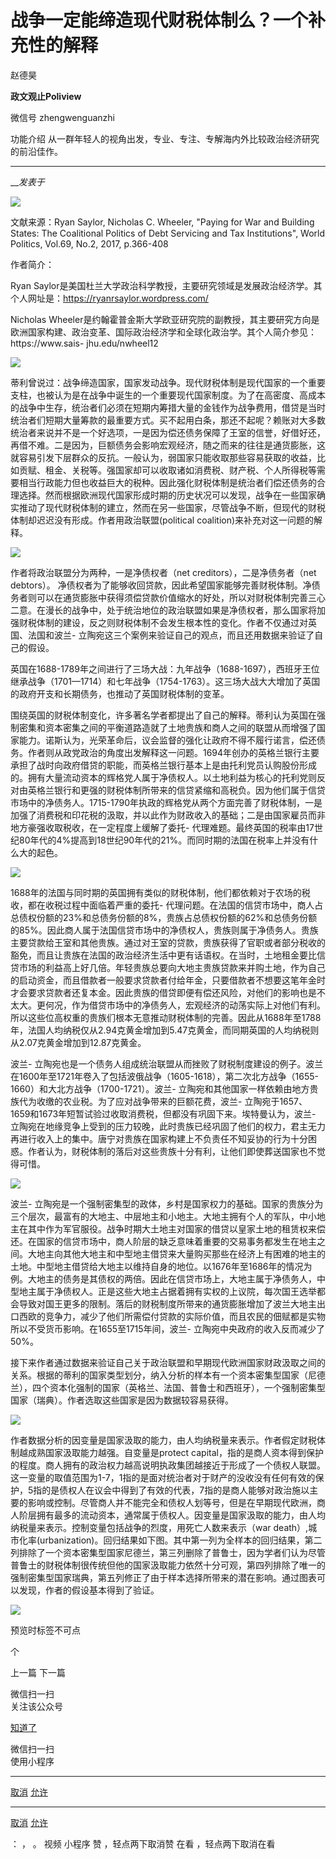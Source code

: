 

#  战争一定能缔造现代财税体制么？一个补充性的解释

赵德昊  

**政文观止Poliview** 

微信号 zhengwenguanzhi

功能介绍 从一群年轻人的视角出发，专业、专注、专解海内外比较政治经济研究的前沿佳作。

____

___发表于_


<img src='/images/672/2.gif' width='auto' />

文献来源：Ryan Saylor, Nicholas C. Wheeler, "Paying for War and Building States:
The Coalitional Politics of Debt Servicing and Tax Institutions", World
Politics, Vol.69, No.2, 2017, p.366-408

  

作者简介：

Ryan
Saylor是美国杜兰大学政治科学教授，主要研究领域是发展政治经济学。其个人网址是：https://ryanrsaylor.wordpress.com/

Nicholas
Wheeler是约翰霍普金斯大学欧亚研究院的副教授，其主要研究方向是欧洲国家构建、政治变革、国际政治经济学和全球化政治学。其个人简介参见：https://www.sais-
jhu.edu/nwheel12

<img src='/images/672/3.gif' width='auto' />

  

蒂利曾说过：战争缔造国家，国家发动战争。现代财税体制是现代国家的一个重要支柱，也被认为是在战争中诞生的一个重要现代国家制度。为了在高密度、高成本的战争中生存，统治者们必须在短期内筹措大量的金钱作为战争费用，借贷是当时统治者们短期大量筹款的最重要方式。买不起用白条，那还不起呢？赖账对大多数统治者来说并不是一个好选项，一是因为偿还债务保障了王室的信誉，好借好还，再借不难。二是因为，巨额债务会影响宏观经济，随之而来的往往是通货膨胀，这就容易引发下层群众的反抗。一般认为，弱国家只能收取那些容易获取的收益，比如贡赋、租金、关税等。强国家却可以收取诸如消费税、财产税、个人所得税等需要相当行政能力但也收益巨大的税种。因此强化财税体制是统治者们偿还债务的合理选择。然而根据欧洲现代国家形成时期的历史状况可以发现，战争在一些国家确实推动了现代财税体制的建立，然而在另一些国家，尽管战争不断，但现代的财税体制却迟迟没有形成。作者用政治联盟(political
coalition)来补充对这一问题的解释。

![](/images/672/4.jpeg)

  

作者将政治联盟分为两种，一是净债权者（net creditors），二是净债务者（net debtors）。
净债权者为了能够收回贷款，因此希望国家能够完善财税体制。净债务者则可以在通货膨胀中获得须偿贷款价值缩水的好处，所以对财税体制完善三心二意。在漫长的战争中，处于统治地位的政治联盟如果是净债权者，那么国家将加强财税体制的建设，反之则财税体制不会发生根本性的变化。作者不仅通过对英国、法国和波兰-
立陶宛这三个案例来验证自己的观点，而且还用数据来验证了自己的假设。

英国在1688-1789年之间进行了三场大战：九年战争（1688-1697），西班牙王位继承战争（1701—1714）和七年战争（1754-1763）。这三场大战大大增加了英国的政府开支和长期债务，也推动了英国财税体制的变革。

围绕英国的财税体制变化，许多著名学者都提出了自己的解释。蒂利认为英国在强制密集和资本密集之间的平衡道路造就了土地贵族和商人之间的联盟从而增强了国家能力。诺斯认为，光荣革命后，议会监督的强化让政府不得不履行诺言，偿还债务。作者则从政党政治的角度出发解释这一问题。1694年创办的英格兰银行主要承担了战时向政府借贷的职能，而英格兰银行基本上是由托利党员认购股份形成的。拥有大量流动资本的辉格党人属于净债权人。以土地利益为核心的托利党则反对由英格兰银行和更强的财税体制所带来的信贷紧缩和高税负。因为他们属于信贷市场中的净债务人。1715-1790年执政的辉格党从两个方面完善了财税体制，一是加强了消费税和印花税的汲取，并以此作为财政收入的基础；二是由国家雇员而非地方豪强收取税收，在一定程度上缓解了委托-
代理难题。最终英国的税率由17世纪80年代的4%提高到18世纪90年代的21%。而同时期的法国在税率上并没有什么大的起色。

  

![](/images/672/5.jpeg)

  

1688年的法国与同时期的英国拥有类似的财税体制，他们都依赖对于农场的税收，都在收税过程中面临着严重的委托-
代理问题。在法国的信贷市场中，商人占总债权份额的23%和总债务份额的8%，贵族占总债权份额的62%和总债务份额的85%。因此商人属于法国信贷市场中的净债权人，贵族则属于净债务人。贵族主要贷款给王室和其他贵族。通过对王室的贷款，贵族获得了官职或者部分税收的豁免，而且让贵族在法国的政治经济生活中更有话语权。在当时，土地租金要比信贷市场的利益高上好几倍。年轻贵族总要向大地主贵族贷款来并购土地，作为自己的启动资金，而且借款者一般要求贷款者付给年金，只要借款者不想要这笔年金时才会要求贷款者还复本金。因此贵族的借贷即便有偿还风险，对他们的影响也是不太大。更何况，作为借贷市场中的净债务人，宏观经济的动荡实际上对他们有利。所以这些位高权重的贵族们根本无意推动财税体制的完善。因此从1688年至1788年，法国人均纳税仅从2.94克黄金增加到5.47克黄金，而同期英国的人均纳税则从2.07克黄金增加到12.87克黄金。

波兰-
立陶宛也是一个债务人组成统治联盟从而挫败了财税制度建设的例子。波兰在1600年至1721年卷入了包括波俄战争（1605-1618），第二次北方战争（1655-1660）和大北方战争（1700-1721）。波兰-
立陶宛和其他国家一样依赖由地方贵族代为收缴的农业税。为了应对战争带来的巨额花费，波兰-
立陶宛于1657、1659和1673年短暂试验过收取消费税，但都没有巩固下来。埃特曼认为，波兰-
立陶宛在地缘竞争上受到的压力较晚，此时贵族已经巩固了他们的权力，君主无力再进行收入上的集中。唐宁对贵族在国家构建上不负责任不知妥协的行为十分困惑。作者认为，财税体制的落后对这些贵族十分有利，让他们即使葬送国家也不觉得可惜。

![](/images/672/6.jpeg)

  

波兰-
立陶宛是一个强制密集型的政体，乡村是国家权力的基础。国家的贵族分为三个层次，最富有的大地主、中层地主和小地主。大地主拥有个人的军队，中小地主在其中作为军官服役。战争时期大土地主对国家的借贷以皇家土地的租赁权来偿还。在国家的信贷市场中，商人阶层的缺乏意味着重要的交易事务都发生在地主之间。大地主向其他大地主和中型地主借贷来大量购买那些在经济上有困难的地主的土地。中型地主借贷给大地主以维持自身的地位。以1676年至1686年的情况为例。大地主的债务是其债权的两倍。因此在信贷市场上，大地主属于净债务人，中型地主属于净债权人。正是这些大地主占据着拥有实权的上议院，每次国王选举都会导致对国王更多的限制。落后的财税制度所带来的通货膨胀增加了波兰大地主出口西欧的竞争力，减少了他们所需偿付贷款的实际价值，而且农民的佃赋都是实物所以不受货币影响。在1655至1715年间，波兰-
立陶宛中央政府的收入反而减少了50%。

接下来作者通过数据来验证自己关于政治联盟和早期现代欧洲国家财政汲取之间的关系。根据的蒂利的国家类型划分，纳入分析的样本有一个资本密集型国家（尼德兰），四个资本化强制的国家（英格兰、法国、普鲁士和西班牙），一个强制密集型国家（瑞典）。作者选取这些国家是因为数据较容易获得。

![](/images/672/7.jpeg)

作者数据分析的因变量是国家汲取的能力，由人均纳税量来表示。作者假定财税体制越成熟国家汲取能力越强。自变量是protect
capital，指的是商人资本得到保护的程度。商人拥有的政治权力越高说明执政集团越接近于形成了一个债权人联盟。这一变量的取值范围为1-7，1指的是面对统治者对于财产的没收没有任何有效的保护，5指的是债权人在议会中得到了有效的代表，7指的是商人能够对政治施以主要的影响或控制。尽管商人并不能完全和债权人划等号，但是在早期现代欧洲，商人阶层拥有最多的流动资本，通常属于债权人。因变量是国家汲取的能力，由人均纳税量来表示。控制变量包括战争的烈度，用死亡人数来表示（war
death）,城市化率(urbanization)。回归结果如下图。其中第一列为全样本的回归结果，第二列排除了一个资本密集型国家尼德兰，第三列删除了普鲁士，因为学者们认为尽管普鲁士的财税体制很传统但他的国家汲取能力依然十分可观，第四列排除了唯一的强制密集型国家瑞典，第五列修正了由于样本选择所带来的潜在影响。通过图表可以发现，作者的假设基本得到了验证。

![](/images/672/8.png)

  

预览时标签不可点



个

上一篇 下一篇



微信扫一扫  
关注该公众号

[知道了](javascript:;)

 微信扫一扫  
使用小程序

****

[取消](javascript:void\(0\);) [允许](javascript:void\(0\);)

****

[取消](javascript:void\(0\);) [允许](javascript:void\(0\);)

： ， 。 视频 小程序 赞 ，轻点两下取消赞 在看 ，轻点两下取消在看

